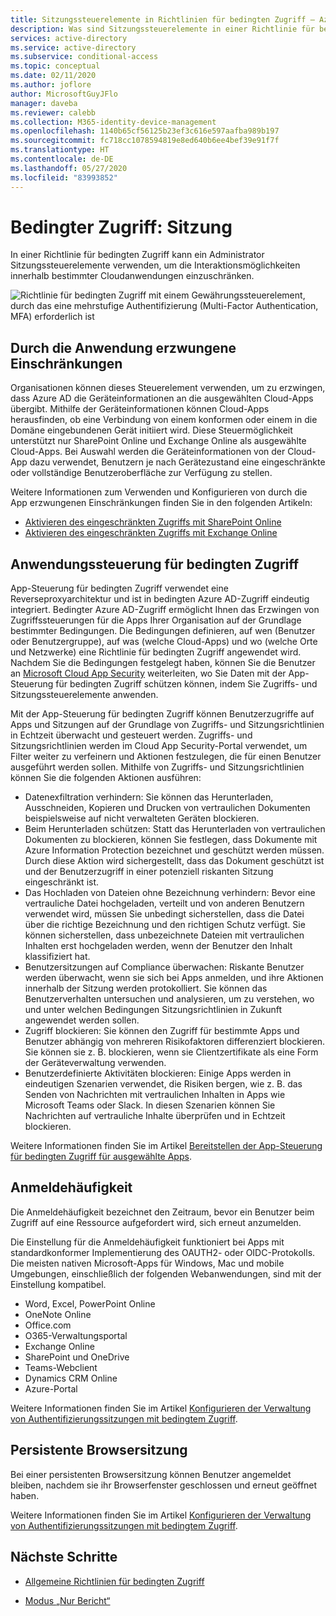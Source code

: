 ```yaml
---
title: Sitzungssteuerelemente in Richtlinien für bedingten Zugriff – Azure Active Directory
description: Was sind Sitzungssteuerelemente in einer Richtlinie für bedingten Zugriff in Azure AD?
services: active-directory
ms.service: active-directory
ms.subservice: conditional-access
ms.topic: conceptual
ms.date: 02/11/2020
ms.author: joflore
author: MicrosoftGuyJFlo
manager: daveba
ms.reviewer: calebb
ms.collection: M365-identity-device-management
ms.openlocfilehash: 1140b65cf56125b23ef3c616e597aafba989b197
ms.sourcegitcommit: fc718cc1078594819e8ed640b6ee4bef39e91f7f
ms.translationtype: HT
ms.contentlocale: de-DE
ms.lasthandoff: 05/27/2020
ms.locfileid: "83993852"
---
```

# <a name="conditional-access-session"></a>Bedingter Zugriff: Sitzung

In einer Richtlinie für bedingten Zugriff kann ein Administrator Sitzungssteuerelemente verwenden, um die Interaktionsmöglichkeiten innerhalb bestimmter Cloudanwendungen einzuschränken.

![Richtlinie für bedingten Zugriff mit einem Gewährungssteuerelement, durch das eine mehrstufige Authentifizierung (Multi-Factor Authentication, MFA) erforderlich ist](./media/concept-conditional-access-session/conditional-access-session.png)

## <a name="application-enforced-restrictions"></a>Durch die Anwendung erzwungene Einschränkungen

Organisationen können dieses Steuerelement verwenden, um zu erzwingen, dass Azure AD die Geräteinformationen an die ausgewählten Cloud-Apps übergibt. Mithilfe der Geräteinformationen können Cloud-Apps herausfinden, ob eine Verbindung von einem konformen oder einem in die Domäne eingebundenen Gerät initiiert wird. Diese Steuermöglichkeit unterstützt nur SharePoint Online und Exchange Online als ausgewählte Cloud-Apps. Bei Auswahl werden die Geräteinformationen von der Cloud-App dazu verwendet, Benutzern je nach Gerätezustand eine eingeschränkte oder vollständige Benutzeroberfläche zur Verfügung zu stellen.

Weitere Informationen zum Verwenden und Konfigurieren von durch die App erzwungenen Einschränkungen finden Sie in den folgenden Artikeln:

- [Aktivieren des eingeschränkten Zugriffs mit SharePoint Online](/sharepoint/control-access-from-unmanaged-devices)
- [Aktivieren des eingeschränkten Zugriffs mit Exchange Online](https://aka.ms/owalimitedaccess)

## <a name="conditional-access-application-control"></a>Anwendungssteuerung für bedingten Zugriff

App-Steuerung für bedingten Zugriff verwendet eine Reverseproxyarchitektur und ist in bedingten Azure AD-Zugriff eindeutig integriert. Bedingter Azure AD-Zugriff ermöglicht Ihnen das Erzwingen von Zugriffssteuerungen für die Apps Ihrer Organisation auf der Grundlage bestimmter Bedingungen. Die Bedingungen definieren, auf wen (Benutzer oder Benutzergruppe), auf was (welche Cloud-Apps) und wo (welche Orte und Netzwerke) eine Richtlinie für bedingten Zugriff angewendet wird. Nachdem Sie die Bedingungen festgelegt haben, können Sie die Benutzer an [Microsoft Cloud App Security](/cloud-app-security/what-is-cloud-app-security) weiterleiten, wo Sie Daten mit der App-Steuerung für bedingten Zugriff schützen können, indem Sie Zugriffs- und Sitzungssteuerelemente anwenden.

Mit der App-Steuerung für bedingten Zugriff können Benutzerzugriffe auf Apps und Sitzungen auf der Grundlage von Zugriffs- und Sitzungsrichtlinien in Echtzeit überwacht und gesteuert werden. Zugriffs- und Sitzungsrichtlinien werden im Cloud App Security-Portal verwendet, um Filter weiter zu verfeinern und Aktionen festzulegen, die für einen Benutzer ausgeführt werden sollen. Mithilfe von Zugriffs- und Sitzungsrichtlinien können Sie die folgenden Aktionen ausführen:

- Datenexfiltration verhindern: Sie können das Herunterladen, Ausschneiden, Kopieren und Drucken von vertraulichen Dokumenten beispielsweise auf nicht verwalteten Geräten blockieren.
- Beim Herunterladen schützen: Statt das Herunterladen von vertraulichen Dokumenten zu blockieren, können Sie festlegen, dass Dokumente mit Azure Information Protection bezeichnet und geschützt werden müssen. Durch diese Aktion wird sichergestellt, dass das Dokument geschützt ist und der Benutzerzugriff in einer potenziell riskanten Sitzung eingeschränkt ist.
- Das Hochladen von Dateien ohne Bezeichnung verhindern: Bevor eine vertrauliche Datei hochgeladen, verteilt und von anderen Benutzern verwendet wird, müssen Sie unbedingt sicherstellen, dass die Datei über die richtige Bezeichnung und den richtigen Schutz verfügt. Sie können sicherstellen, dass unbezeichnete Dateien mit vertraulichen Inhalten erst hochgeladen werden, wenn der Benutzer den Inhalt klassifiziert hat.
- Benutzersitzungen auf Compliance überwachen: Riskante Benutzer werden überwacht, wenn sie sich bei Apps anmelden, und ihre Aktionen innerhalb der Sitzung werden protokolliert. Sie können das Benutzerverhalten untersuchen und analysieren, um zu verstehen, wo und unter welchen Bedingungen Sitzungsrichtlinien in Zukunft angewendet werden sollen.
- Zugriff blockieren: Sie können den Zugriff für bestimmte Apps und Benutzer abhängig von mehreren Risikofaktoren differenziert blockieren. Sie können sie z. B. blockieren, wenn sie Clientzertifikate als eine Form der Geräteverwaltung verwenden.
- Benutzerdefinierte Aktivitäten blockieren: Einige Apps werden in eindeutigen Szenarien verwendet, die Risiken bergen, wie z. B. das Senden von Nachrichten mit vertraulichen Inhalten in Apps wie Microsoft Teams oder Slack. In diesen Szenarien können Sie Nachrichten auf vertrauliche Inhalte überprüfen und in Echtzeit blockieren.

Weitere Informationen finden Sie im Artikel [Bereitstellen der App-Steuerung für bedingten Zugriff für ausgewählte Apps](/cloud-app-security/proxy-deployment-aad).

## <a name="sign-in-frequency"></a>Anmeldehäufigkeit

Die Anmeldehäufigkeit bezeichnet den Zeitraum, bevor ein Benutzer beim Zugriff auf eine Ressource aufgefordert wird, sich erneut anzumelden.

Die Einstellung für die Anmeldehäufigkeit funktioniert bei Apps mit standardkonformer Implementierung des OAUTH2- oder OIDC-Protokolls. Die meisten nativen Microsoft-Apps für Windows, Mac und mobile Umgebungen, einschließlich der folgenden Webanwendungen, sind mit der Einstellung kompatibel.

- Word, Excel, PowerPoint Online
- OneNote Online
- Office.com
- O365-Verwaltungsportal
- Exchange Online
- SharePoint und OneDrive
- Teams-Webclient
- Dynamics CRM Online
- Azure-Portal

Weitere Informationen finden Sie im Artikel [Konfigurieren der Verwaltung von Authentifizierungssitzungen mit bedingtem Zugriff](howto-conditional-access-session-lifetime.md#user-sign-in-frequency).

## <a name="persistent-browser-session"></a>Persistente Browsersitzung

Bei einer persistenten Browsersitzung können Benutzer angemeldet bleiben, nachdem sie ihr Browserfenster geschlossen und erneut geöffnet haben.

Weitere Informationen finden Sie im Artikel [Konfigurieren der Verwaltung von Authentifizierungssitzungen mit bedingtem Zugriff](howto-conditional-access-session-lifetime.md#persistence-of-browsing-sessions).

## <a name="next-steps"></a>Nächste Schritte

- [Allgemeine Richtlinien für bedingten Zugriff](concept-conditional-access-policy-common.md)

- [Modus „Nur Bericht“](concept-conditional-access-report-only.md)
